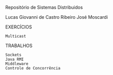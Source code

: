 Repositório de Sistemas Distribuidos

Lucas Giovanni de Castro Ribeiro
José Moscardi

EXERCÍCIOS

	Multicast

TRABALHOS

	Sockets
	Java RMI
	Middleware
	Controle de Concorrência
